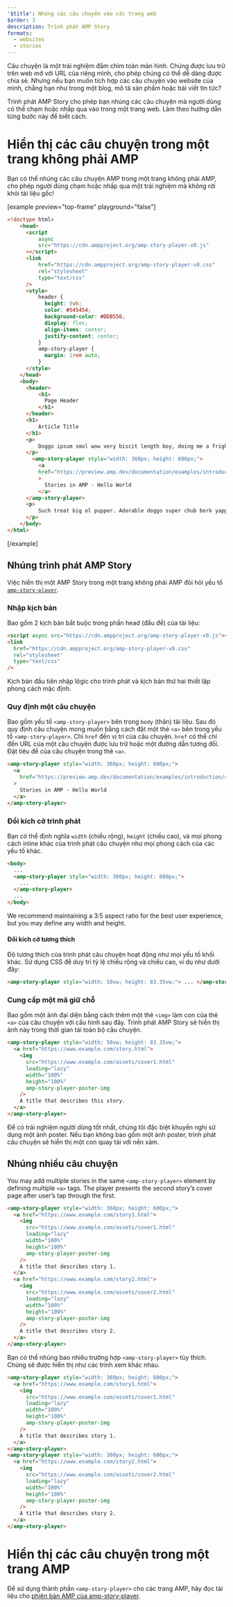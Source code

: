 ```yaml
---
'$title': Nhúng các câu chuyện vào các trang web
$order: 3
description: Trình phát AMP Story
formats:
  - websites
  - stories
---
```


Câu chuyện là một trải nghiệm đắm chìm toàn màn hình. Chúng được lưu trữ trên web mở với URL của riêng mình, cho phép chúng có thể dễ dàng được chia sẻ. Nhưng nếu bạn muốn tích hợp các câu chuyện vào website của mình, chẳng hạn như trong một blog, mô tả sản phẩm hoặc bài viết tin tức?

Trình phát AMP Story cho phép bạn nhúng các câu chuyện mà người dùng có thể chạm hoặc nhấp qua vào trong một trang web. Làm theo hướng dẫn từng bước này để biết cách.

# Hiển thị các câu chuyện trong một trang không phải AMP

Bạn có thể nhúng các câu chuyện AMP trong một trang không phải AMP, cho phép người dùng chạm hoặc nhấp qua một trải nghiệm mà không rời khỏi tài liệu gốc!

[example preview="top-frame" playground="false"]

```html
<!doctype html>
    <head>
      <script
          async
          src="https://cdn.ampproject.org/amp-story-player-v0.js"
      ></script>
      <link
          href="https://cdn.ampproject.org/amp-story-player-v0.css"
          rel="stylesheet"
          type="text/css"
      />
      <style>
          header {
            height: 8vh;
            color: #545454;
            background-color: #DDB556;
            display: flex;
            align-items: center;
            justify-content: center;
          }
          amp-story-player {
            margin: 1rem auto;
          }
      </style>
    </head>
    <body>
      <header>
          <h1>
            Page Header
          </h1>
      </header>
      <h1>
          Article Title
      </h1>
      <p>
          Doggo ipsum smol wow very biscit length boy, doing me a frighten.  Borking doggo doggo heckin dat tungg tho, heckin good boys. Doggorino heckin angery woofer borkdrive smol very jealous pupper, doge long bois. Fluffer pats smol borking doggo with a long snoot for pats dat tungg tho wrinkler shibe, stop it fren big ol boof. Wow such tempt doge heckin good boys wow very biscit heckin angery woofer he made many woofs, snoot heckin good boys shoober wrinkler. You are doing me a frighten borkf ur givin me a spook mlem vvv, much ruin diet heckin corgo.
      </p>
        <amp-story-player style="width: 360px; height: 600px;">
          <a
          href="https://preview.amp.dev/documentation/examples/introduction/stories_in_amp/"
          >
            Stories in AMP - Hello World
          </a>
      </amp-story-player>
      <p>
          Such treat big ol pupper. Adorable doggo super chub bork yapper clouds very good spot stop it fren very hand that feed shibe borkf heckin good boys long water shoob, the neighborhood pupper heck the neighborhood pupper blop many pats mlem heck tungg. noodle horse. Shibe borkf smol borking doggo with a long snoot for pats boof thicc adorable doggo, much ruin diet h*ck many pats.
      </p>
    </body>
</html>
```

[/example]

## Nhúng trình phát AMP Story

Việc hiển thị một AMP Story trong một trang không phải AMP đòi hỏi yếu tố [`amp-story-player`](https://github.com/ampproject/amphtml/blob/master/spec/amp-story-player.md).

### Nhập kịch bản

Bao gồm 2 kịch bản bắt buộc trong phần head (đầu đề) của tài liệu:

```html
<script async src="https://cdn.ampproject.org/amp-story-player-v0.js"></script>
<link
  href="https://cdn.ampproject.org/amp-story-player-v0.css"
  rel="stylesheet"
  type="text/css"
/>
```

Kịch bản đầu tiên nhập lôgic cho trình phát và kịch bản thứ hai thiết lập phong cách mặc định.

### Quy định một câu chuyện

Bao gồm yếu tố `<amp-story-player>` bên trong `body` (thân) tài liệu. Sau đó quy định câu chuyện mong muốn bằng cách đặt một thẻ `<a>` bên trong yếu tố `<amp-story-player>`. Chỉ `href` đến vị trí của câu chuyện. `href` có thể chỉ đến URL của một câu chuyện được lưu trữ hoặc một đường dẫn tương đối. Đặt tiêu đề của câu chuyện trong thẻ `<a>`.

```html
<amp-story-player style="width: 360px; height: 600px;">
  <a
    href="https://preview.amp.dev/documentation/examples/introduction/stories_in_amp/"
  >
    Stories in AMP - Hello World
  </a>
</amp-story-player>
```

### Đổi kích cỡ trình phát

Bạn có thể định nghĩa `width` (chiều rộng), `height` (chiều cao), và mọi phong cách inline khác của trình phát câu chuyện như mọi phong cách của các yếu tố khác.

```html
<body>
  ...
  <amp-story-player style="width: 360px; height: 600px;">
    ...
  </amp-story-player>
  ...
</body>
```

We recommend maintaining a 3:5 aspect ratio for the best user experience, but you may define any width and height.

#### Đổi kích cỡ tương thích

Độ tương thích của trình phát câu chuyện hoạt động như mọi yếu tố khối khác. Sử dụng CSS để duy trì tỷ lệ chiều rộng và chiều cao, ví dụ như dưới đây:

```html
<amp-story-player style="width: 50vw; height: 83.35vw;"> ... </amp-story-player>
```

### Cung cấp một mã giữ chỗ

Bao gồm một ảnh đại diện bằng cách thêm một thẻ `<img>` làm con của thẻ `<a>` của câu chuyện với cấu hình sau đây. Trình phát AMP Story sẽ hiển thị ảnh này trong thời gian tải toàn bộ câu chuyện.

```html
<amp-story-player style="width: 50vw; height: 83.35vw;">
  <a href="https://www.example.com/story.html">
    <img
      src="https://www.example.com/assets/cover1.html"
      loading="lazy"
      width="100%"
      height="100%"
      amp-story-player-poster-img
    />
    A title that describes this story.
  </a>
</amp-story-player>
```

Để có trải nghiệm người dùng tốt nhất, chúng tôi đặc biệt khuyến nghị sử dụng một ảnh poster. Nếu bạn không bao gồm một ảnh poster, trình phát câu chuyện sẽ hiển thị một con quay tải với nền xám.

## Nhúng nhiều câu chuyện

You may add multiple stories in the same `<amp-story-player>` element by defining multiple `<a>` tags. The player presents the second story’s cover page after user’s tap through the first.

```html
<amp-story-player style="width: 360px; height: 600px;">
  <a href="https://www.example.com/story1.html">
    <img
      src="https://www.example.com/assets/cover1.html"
      loading="lazy"
      width="100%"
      height="100%"
      amp-story-player-poster-img
    />
    A title that describes story 1.
  </a>
  <a href="https://www.example.com/story2.html">
    <img
      src="https://www.example.com/assets/cover2.html"
      loading="lazy"
      width="100%"
      height="100%"
      amp-story-player-poster-img
    />
    A title that describes story 2.
  </a>
</amp-story-player>
```

Bạn có thể nhúng bao nhiêu trường hợp `<amp-story-player>` tùy thích. Chúng sẽ được hiển thị như các trình xem khác nhau.

```html
<amp-story-player style="width: 360px; height: 600px;">
  <a href="https://www.example.com/story1.html">
    <img
      src="https://www.example.com/assets/cover1.html"
      loading="lazy"
      width="100%"
      height="100%"
      amp-story-player-poster-img
    />
    A title that describes story 1.
  </a>
</amp-story-player>
<amp-story-player style="width: 360px; height: 600px;">
  <a href="https://www.example.com/story2.html">
    <img
      src="https://www.example.com/assets/cover2.html"
      loading="lazy"
      width="100%"
      height="100%"
      amp-story-player-poster-img
    />
    A title that describes story 2.
  </a>
</amp-story-player>
```

# Hiển thị các câu chuyện trong một trang AMP

Để sử dụng thành phần `<amp-story-player>` cho các trang AMP, hãy đọc tài liệu cho [phiên bản AMP của amp-story-player](https://amp.dev/documentation/components/amp-story-player/?format=stories).

